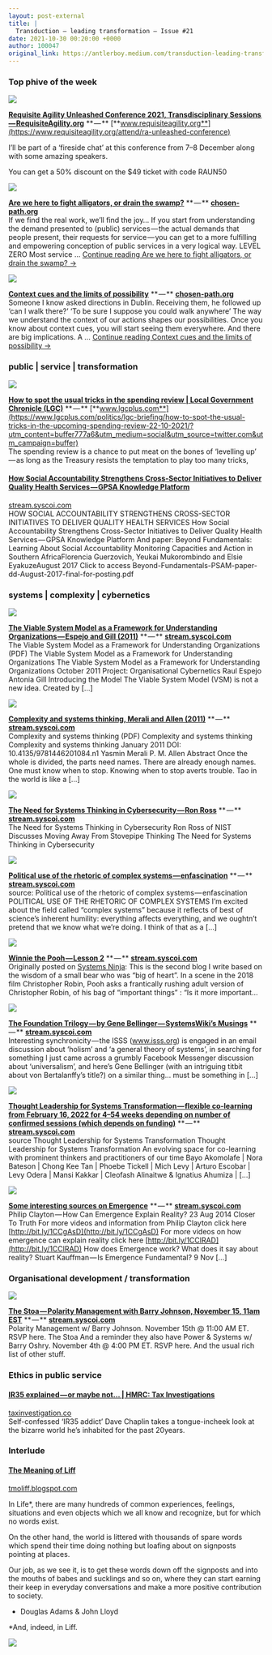 ```yaml
---
layout: post-external
title: |
  Transduction — leading transformation — Issue #21
date: 2021-10-30 00:20:00 +0000
author: 100047
original_link: https://antlerboy.medium.com/transduction-leading-transformation-issue-21-c45f75614881?source=rss-97852f5a56ae------2
---
```


### Top phive of the week

![](https://cdn-images-1.medium.com/proxy/0*9tNXeLDdGWvv0yUQ)

[**Requisite Agility Unleashed Conference 2021, Transdisciplinary Sessions — RequisiteAgility.org**](https://www.requisiteagility.org/attend/ra-unleashed-conference?utm_campaign=Transduction%20-%20leading%20transformation&utm_medium=email&utm_source=Revue%20newsletter) ** — ** [**www.requisiteagility.org**](https://www.requisiteagility.org/attend/ra-unleashed-conference)

I’ll be part of a ‘fireside chat’ at this conference from 7–8 December along with some amazing speakers.

You can get a 50% discount on the $49 ticket with code RAUN50

![](https://cdn-images-1.medium.com/proxy/0*3_DatRx0g5UKeTb7)

[**Are we here to fight alligators, or drain the swamp?**](https://chosen-path.org/2021/10/27/are-we-here-to-fight-alligators-or-drain-the-swamp/?utm_campaign=Transduction%20-%20leading%20transformation&utm_medium=email&utm_source=Revue%20newsletter) ** — ** [**chosen-path.org**](https://chosen-path.org/2021/10/27/are-we-here-to-fight-alligators-or-drain-the-swamp/)   
 If we find the real work, we’ll find the joy… If you start from understanding the demand presented to (public) services — the actual demands that people present, their requests for service — you can get to a more fulfilling and empowering conception of public services in a very logical way. LEVEL ZERO Most service … [Continue reading Are we here to fight alligators, or drain the swamp? →](https://chosen-path.org/2021/10/27/are-we-here-to-fight-alligators-or-drain-the-swamp/)

![](https://cdn-images-1.medium.com/proxy/0*DJajkSX-A30v8sd6)

[**Context cues and the limits of possibility**](https://chosen-path.org/2021/10/25/context-cues-and-the-limits-of-possibility/?utm_campaign=Transduction%20-%20leading%20transformation&utm_medium=email&utm_source=Revue%20newsletter) ** — ** [**chosen-path.org**](https://chosen-path.org/2021/10/25/context-cues-and-the-limits-of-possibility/)   
 Someone I know asked directions in Dublin. Receiving them, he followed up ‘can I walk there?’ ‘To be sure I suppose you could walk anywhere’ The way we understand the context of our actions shapes our possibilities. Once you know about context cues, you will start seeing them everywhere. And there are big implications. A … [Continue reading Context cues and the limits of possibility →](https://chosen-path.org/2021/10/25/context-cues-and-the-limits-of-possibility/)

### public | service | transformation

![](https://cdn-images-1.medium.com/proxy/0*Xl9ZFhYjN3etI-yx)

[**How to spot the usual tricks in the spending review | Local Government Chronicle (LGC)**](https://www.lgcplus.com/politics/lgc-briefing/how-to-spot-the-usual-tricks-in-the-upcoming-spending-review-22-10-2021/?utm_campaign=buffer&utm_content=buffer777a6&utm_medium=social&utm_source=twitter.com) ** — ** [**www.lgcplus.com**](https://www.lgcplus.com/politics/lgc-briefing/how-to-spot-the-usual-tricks-in-the-upcoming-spending-review-22-10-2021/?utm_content=buffer777a6&utm_medium=social&utm_source=twitter.com&utm_campaign=buffer)   
 The spending review is a chance to put meat on the bones of ‘levelling up’ — as long as the Treasury resists the temptation to play too many tricks,

#### [How Social Accountability Strengthens Cross-Sector Initiatives to Deliver Quality Health Services — GPSA Knowledge Platform](https://stream.syscoi.com/2021/10/21/how-social-accountability-strengthens-cross-sector-initiatives-to-deliver-quality-health-services-gpsa-knowledge-platform/?utm_campaign=Transduction%20-%20leading%20transformation&utm_medium=email&utm_source=Revue%20newsletter)

[stream.syscoi.com](https://stream.syscoi.com/2021/10/21/how-social-accountability-strengthens-cross-sector-initiatives-to-deliver-quality-health-services-gpsa-knowledge-platform/)   
 HOW SOCIAL ACCOUNTABILITY STRENGTHENS CROSS-SECTOR INITIATIVES TO DELIVER QUALITY HEALTH SERVICES How Social Accountability Strengthens Cross-Sector Initiatives to Deliver Quality Health Services — GPSA Knowledge Platform And paper: Beyond Fundamentals: Learning About Social Accountability Monitoring Capacities and Action in Southern AfricaFlorencia Guerzovich, Yeukai Mukorombindo and Elsie EyakuzeAugust 2017 Click to access Beyond-Fundamentals-PSAM-paper-dd-August-2017-final-for-posting.pdf

### systems | complexity | cybernetics

![](https://cdn-images-1.medium.com/proxy/0*PYXbhlSS1MgK9KTP)

[**The Viable System Model as a Framework for Understanding Organizations — Espejo and Gill (2011)**](https://stream.syscoi.com/2021/10/28/the-viable-system-model-as-a-framework-for-understanding-organizations-espejo-and-gill-2011/?utm_campaign=Transduction%20-%20leading%20transformation&utm_medium=email&utm_source=Revue%20newsletter) ** — ** [**stream.syscoi.com**](https://stream.syscoi.com/2021/10/28/the-viable-system-model-as-a-framework-for-understanding-organizations-espejo-and-gill-2011/)   
 The Viable System Model as a Framework for Understanding Organizations (PDF) The Viable System Model as a Framework for Understanding Organizations The Viable System Model as a Framework for Understanding Organizations October 2011 Project: Organisational Cybernetics Raul Espejo Antonia Gill Introducing the Model The Viable System Model (VSM) is not a new idea. Created by […]

![](https://cdn-images-1.medium.com/proxy/0*hNfVnUJKt7cxvAi3)

[**Complexity and systems thinking, Merali and Allen (2011)**](https://stream.syscoi.com/2021/10/27/complexity-and-systems-thinking-merali-and-allen-2011/?utm_campaign=Transduction%20-%20leading%20transformation&utm_medium=email&utm_source=Revue%20newsletter) ** — ** [**stream.syscoi.com**](https://stream.syscoi.com/2021/10/27/complexity-and-systems-thinking-merali-and-allen-2011/)   
 Complexity and systems thinking (PDF) Complexity and systems thinking Complexity and systems thinking January 2011 DOI: 10.4135/9781446201084.n1 Yasmin Merali P. M. Allen Abstract Once the whole is divided, the parts need names. There are already enough names. One must know when to stop. Knowing when to stop averts trouble. Tao in the world is like a […]

![](https://cdn-images-1.medium.com/proxy/0*vwe9MF8HQzw04fK-)

[**The Need for Systems Thinking in Cybersecurity — Ron Ross**](https://stream.syscoi.com/2021/10/28/the-need-for-systems-thinking-in-cybersecurity-ron-ross/?utm_campaign=Transduction%20-%20leading%20transformation&utm_medium=email&utm_source=Revue%20newsletter) ** — ** [**stream.syscoi.com**](https://stream.syscoi.com/2021/10/28/the-need-for-systems-thinking-in-cybersecurity-ron-ross/)   
 The Need for Systems Thinking in Cybersecurity Ron Ross of NIST Discusses Moving Away From Stovepipe Thinking The Need for Systems Thinking in Cybersecurity

![](https://cdn-images-1.medium.com/proxy/0*ennccm0QbEHzFieE)

[**Political use of the rhetoric of complex systems — enfascination**](https://stream.syscoi.com/2021/10/23/political-use-of-the-rhetoric-of-complex-systems-enfascination/?utm_campaign=Transduction%20-%20leading%20transformation&utm_medium=email&utm_source=Revue%20newsletter) ** — ** [**stream.syscoi.com**](https://stream.syscoi.com/2021/10/23/political-use-of-the-rhetoric-of-complex-systems-enfascination/)   
 source: Political use of the rhetoric of complex systems — enfascination POLITICAL USE OF THE RHETORIC OF COMPLEX SYSTEMS I’m excited about the field called “complex systems” because it reflects of best of science’s inherent humility: everything affects everything, and we oughtn’t pretend that we know what we’re doing. I think of that as a […]

![](https://cdn-images-1.medium.com/proxy/0*AZU2EnqdgCWtIysI)

[**Winnie the Pooh — Lesson 2**](https://stream.syscoi.com/2021/10/23/winnie-the-pooh-lesson-2/?utm_campaign=Transduction%20-%20leading%20transformation&utm_medium=email&utm_source=Revue%20newsletter) ** — ** [**stream.syscoi.com**](https://stream.syscoi.com/2021/10/23/winnie-the-pooh-lesson-2/)   
 Originally posted on [Systems Ninja](https://systemsningah.wordpress.com/2020/06/28/winnie-the-pooh-lesson-2/): This is the second blog I write based on the wisdom of a small bear who was “big of heart”. In a scene in the 2018 film Christopher Robin, Pooh asks a frantically rushing adult version of Christopher Robin, of his bag of “important things” : “Is it more important…

![](https://cdn-images-1.medium.com/proxy/0*v0-ONOFGHPuPaBvn)

[**The Foundation Trilogy — by Gene Bellinger — SystemsWiki’s Musings**](https://stream.syscoi.com/2021/10/22/the-foundation-trilogy-by-gene-bellinger-systemswikis-musings/?utm_campaign=Transduction%20-%20leading%20transformation&utm_medium=email&utm_source=Revue%20newsletter) ** — ** [**stream.syscoi.com**](https://stream.syscoi.com/2021/10/22/the-foundation-trilogy-by-gene-bellinger-systemswikis-musings/)   
 Interesting synchronicity — the ISSS (www.isss.org) is engaged in an email discussion about ‘holism’ and ‘a general theory of systems’, in searching for something I just came across a grumbly Facebook Messenger discussion about ‘universalism’, and here’s Gene Bellinger (with an intriguing titbit about von Bertalanffy’s title?) on a similar thing… must be something in […]

![](https://cdn-images-1.medium.com/proxy/0*XpVMd46oBfinZDIu)

[**Thought Leadership for Systems Transformation — flexible co-learning from February 16, 2022 for 4–54 weeks depending on number of confirmed sessions (which depends on funding)**](https://stream.syscoi.com/2021/10/23/thought-leadership-for-systems-transformation-flexible-co-learning-from-february-16-2022-for-4-54-weeks-depending-on-number-of-confirmed-sessions-which-depends-on-funding/?utm_campaign=Transduction%20-%20leading%20transformation&utm_medium=email&utm_source=Revue%20newsletter) ** — ** [**stream.syscoi.com**](https://stream.syscoi.com/2021/10/23/thought-leadership-for-systems-transformation-flexible-co-learning-from-february-16-2022-for-4-54-weeks-depending-on-number-of-confirmed-sessions-which-depends-on-funding/)   
 source Thought Leadership for Systems Transformation Thought Leadership for Systems Transformation An evolving space for co-learning with prominent thinkers and practitioners of our time Bayo Akomolafe | Nora Bateson | Chong Kee Tan | Phoebe Tickell | Mich Levy | Arturo Escobar | Levy Odera | Mansi Kakkar | Cleofash Alinaitwe & Ignatius Ahumiza | […]

![](https://cdn-images-1.medium.com/proxy/0*WmunsChKs4Th59hv)

[**Some interesting sources on Emergence**](https://stream.syscoi.com/2021/10/26/some-interesting-sources-on-emergence/?utm_campaign=Transduction%20-%20leading%20transformation&utm_medium=email&utm_source=Revue%20newsletter) ** — ** [**stream.syscoi.com**](https://stream.syscoi.com/2021/10/26/some-interesting-sources-on-emergence/)   
 Philip Clayton — How Can Emergence Explain Reality? 23 Aug 2014 Closer To Truth For more videos and information from Philip Clayton click here [http://bit.ly/1CCgAsD](http://bit.ly/1CCgAsD) For more videos on how emergence can explain reality click here [http://bit.ly/1CClRAD](http://bit.ly/1CClRAD) How does Emergence work? What does it say about reality? Stuart Kauffman — Is Emergence Fundamental? 9 Nov […]

### Organisational development / transformation

![](https://cdn-images-1.medium.com/proxy/0*04GrAgVBuefBybzI)

[**The Stoa — Polarity Management with Barry Johnson, November 15, 11am EST**](https://stream.syscoi.com/2021/10/26/the-stoa-polarity-management-with-barry-johnson-november-15-11am-est/?utm_campaign=Transduction%20-%20leading%20transformation&utm_medium=email&utm_source=Revue%20newsletter) ** — ** [**stream.syscoi.com**](https://stream.syscoi.com/2021/10/26/the-stoa-polarity-management-with-barry-johnson-november-15-11am-est/)   
 Polarity Management w/ Barry Johnson. November 15th @ 11:00 AM ET. RSVP here. The Stoa And a reminder they also have Power & Systems w/ Barry Oshry. November 4th @ 4:00 PM ET. RSVP here. And the usual rich list of other stuff.

### Ethics in public service

#### [IR35 explained — or maybe not… | HMRC: Tax Investigations](https://taxinvestigation.co/new/ir35-explained-or-maybe-not/?utm_campaign=buffer&utm_content=buffer7c30b&utm_medium=social&utm_source=twitter.com)

[taxinvestigation.co](https://taxinvestigation.co/new/ir35-explained-or-maybe-not/?utm_content=buffer7c30b&utm_medium=social&utm_source=twitter.com&utm_campaign=buffer)   
 Self-confessed ‘IR35 addict’ Dave Chaplin takes a tongue-incheek look at the bizarre world he’s inhabited for the past 20years.

### Interlude

#### [The Meaning of Liff](http://tmoliff.blogspot.com/?m=0&utm_campaign=buffer&utm_content=bufferd3b81&utm_medium=social&utm_source=twitter.com)

[tmoliff.blogspot.com](http://tmoliff.blogspot.com/?m=0&utm_content=bufferd3b81&utm_medium=social&utm_source=twitter.com&utm_campaign=buffer)

In Life\*, there are many hundreds of common experiences, feelings, situations and even objects which we all know and recognize, but for which no words exist.

On the other hand, the world is littered with thousands of spare words which spend their time doing nothing but loafing about on signposts pointing at places.

Our job, as we see it, is to get these words down off the signposts and into the mouths of babes and sucklings and so on, where they can start earning their keep in everyday conversations and make a more positive contribution to society.

- Douglas Adams & John Lloyd

\*And, indeed, in Liff.

 ![](https://medium.com/_/stat?event=post.clientViewed&referrerSource=full_rss&postId=c45f75614881)
